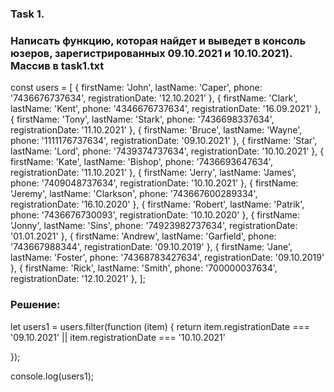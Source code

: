 ### Task 1.

### Написать функцию, которая найдет и выведет в консоль юзеров, зарегистрированных 09.10.2021 и 10.10.2021). Массив в task1.txt


const users = [
    {
        firstName: 'John',
        lastName: 'Caper',
        phone: '7436676737634',
        registrationDate: '12.10.2021'
    },
    {
        firstName: 'Clark',
        lastName: 'Kent',
        phone: '4346676737634',
        registrationDate: '16.09.2021'
    },
    {
        firstName: 'Tony',
        lastName: 'Stark',
        phone: '7436698337634',
        registrationDate: '11.10.2021'
    },
    {
        firstName: 'Bruce',
        lastName: 'Wayne',
        phone: '1111176737634',
        registrationDate: '09.10.2021'
    },
    {
        firstName: 'Star',
        lastName: 'Lord',
        phone: '7439374737634',
        registrationDate: '10.10.2021'
    },
    {
        firstName: 'Kate',
        lastName: 'Bishop',
        phone: '7436693647634',
        registrationDate: '11.10.2021'
    },
    {
        firstName: 'Jerry',
        lastName: 'James',
        phone: '7409048737634',
        registrationDate: '10.10.2021'
    },
    {
        firstName: 'Jeremy',
        lastName: 'Clarkson',
        phone: '743667600289334',
        registrationDate: '16.10.2020'
    },
    {
        firstName: 'Robert',
        lastName: 'Patrik',
        phone: '7436676730093',
        registrationDate: '10.10.2020'
    },
    {
        firstName: 'Jonny',
        lastName: 'Sins',
        phone: '74923982737634',
        registrationDate: '01.01.2021'
    },
    {
        firstName: 'Andrew',
        lastName: 'Garfield',
        phone: '743667988344',
        registrationDate: '09.10.2019'
    },
    {
        firstName: 'Jane',
        lastName: 'Foster',
        phone: '74368783427634',
        registrationDate: '09.10.2019'
    },
    {
        firstName: 'Rick',
        lastName: 'Smith',
        phone: '700000037634',
        registrationDate: '12.10.2021'
    },
];


### Решение:

let users1 = users.filter(function (item) {
    return item.registrationDate === '09.10.2021' || item.registrationDate === '10.10.2021'
    
});

console.log(users1);